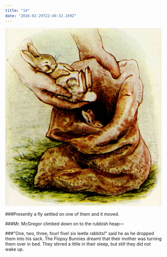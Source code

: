 ```yaml
---
title: "14"
date: "2016-02-29T22:40:32.169Z"
---
```


![Punky Dunk with gold fish bowl](./15.jpg)

###Presently a fly settled on one of them and it moved.

###Mr. McGregor climbed down on to the rubbish heap—

###"One, two, three, four! five! six leetle rabbits!" said he as he dropped them into his sack. The Flopsy Bunnies dreamt that their mother was turning them over in bed. They stirred a little in their sleep, but still they did not wake up.